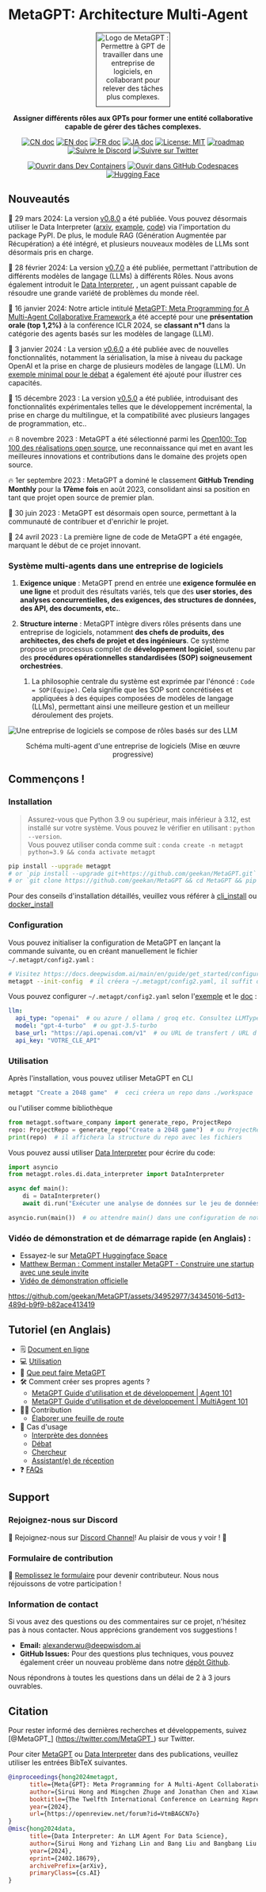 
# MetaGPT: Architecture Multi-Agent

<p align="center">
<a href=""><img src="resources/MetaGPT-new-log.png" alt="Logo de MetaGPT : Permettre à GPT de travailler dans une entreprise de logiciels, en collaborant pour relever des tâches plus complexes." width="150px"></a>
</p>

<p align="center">
<b>Assigner différents rôles aux GPTs pour former une entité collaborative capable de gérer des tâches complexes.</b>
</p> 

<p align="center">
<a href="README_CN.md"><img src="https://img.shields.io/badge/文档-中文版-blue.svg" alt="CN doc"></a>
<a href="../README.md"><img src="https://img.shields.io/badge/document-English-blue.svg" alt="EN doc"></a>
<a href="README_FR.md"><img src="https://img.shields.io/badge/document-French-blue.svg" alt="FR doc"></a>
<a href="README_JA.md"><img src="https://img.shields.io/badge/ドキュメント-日本語-blue.svg" alt="JA doc"></a>
<a href="https://opensource.org/licenses/MIT"><img src="https://img.shields.io/badge/License-MIT-blue.svg" alt="License: MIT"></a>
<a href="ROADMAP.md"><img src="https://img.shields.io/badge/ROADMAP-路线图-blue" alt="roadmap"></a>
<a href="https://discord.gg/DYn29wFk9z"><img src="https://dcbadge.vercel.app/api/server/DYn29wFk9z?style=flat" alt="Suivre le Discord"></a>
<a href="https://twitter.com/MetaGPT_"><img src="https://img.shields.io/twitter/follow/MetaGPT?style=social" alt="Suivre sur Twitter"></a>
</p>

<p align="center">
   <a href="https://vscode.dev/redirect?url=vscode://ms-vscode-remote.remote-containers/cloneInVolume?url=https://github.com/geekan/MetaGPT"><img src="https://img.shields.io/static/v1?label=Dev%20Containers&message=Open&color=blue&logo=visualstudiocode" alt="Ouvrir dans Dev Containers"></a>
   <a href="https://codespaces.new/geekan/MetaGPT"><img src="https://img.shields.io/badge/Github_Codespace-Open-blue?logo=github" alt="Ouvir dans GitHub Codespaces"></a>
   <a href="https://huggingface.co/spaces/deepwisdom/MetaGPT" target="_blank"><img alt="Hugging Face" src="https://img.shields.io/badge/%F0%9F%A4%97%20-Hugging%20Face-blue?color=blue&logoColor=white" /></a>
</p>

## Nouveautés
🚀 29 mars 2024:  La version [v0.8.0](https://github.com/geekan/MetaGPT/releases/tag/v0.8.0) a été publiée. Vous pouvez désormais utiliser le Data Interpreter ([arxiv](https://arxiv.org/abs/2402.18679), [example](https://docs.deepwisdom.ai/main/en/DataInterpreter/), [code](https://github.com/geekan/MetaGPT/tree/main/examples/di)) via l'importation du package PyPI. De plus, le module RAG (Génération Augmentée par Récupération) a été intégré, et plusieurs nouveaux modèles de LLMs sont désormais pris en charge.

🚀 28 février 2024: La version [v0.7.0](https://github.com/geekan/MetaGPT/releases/tag/v0.7.0) a été publiée, permettant l'attribution de différents modèles de langage (LLMs) à différents Rôles. Nous avons également introduit le [Data Interpreter](https://github.com/geekan/MetaGPT/blob/main/examples/di/README.md), , un agent puissant capable de résoudre une grande variété de problèmes du monde réel.

🚀 16 janvier 2024: Notre article intitulé  [MetaGPT: Meta Programming for A Multi-Agent Collaborative Framework
](https://openreview.net/forum?id=VtmBAGCN7o) a été accepté pour une **présentation orale (top 1,2%)** à la conférence ICLR 2024, se **classant n°1** dans la catégorie des agents basés sur les modèles de langage (LLM).

🚀 3 janvier 2024 : La version [v0.6.0](https://github.com/geekan/MetaGPT/releases/tag/v0.6.0) a été publiée avec de nouvelles fonctionnalités, notamment la sérialisation, la mise à niveau du package OpenAI et la prise en charge de plusieurs modèles de langage (LLM). Un [exemple minimal pour le débat](https://github.com/geekan/MetaGPT/blob/main/examples/debate_simple.py)  a également été ajouté pour illustrer ces capacités.

🚀 15 décembre 2023 : La version [v0.5.0](https://github.com/geekan/MetaGPT/releases/tag/v0.5.0) a été publiée, introduisant des fonctionnalités expérimentales telles que le développement incrémental, la prise en charge du multilingue, et la compatibilité avec plusieurs langages de programmation, etc..


🔥 8 novembre 2023 : MetaGPT a été sélectionné parmi les [Open100: Top 100 des réalisations open source](https://www.benchcouncil.org/evaluation/opencs/annual.html), une reconnaissance qui met en avant les meilleures innovations et contributions dans le domaine des projets open source.

🔥 1er septembre 2023 : MetaGPT a dominé le classement **GitHub Trending Monthly** pour la **17ème fois** en août 2023, consolidant ainsi sa position en tant que projet open source de premier plan.

🌟 30 juin 2023 : MetaGPT est désormais open source, permettant à la communauté de contribuer et d'enrichir le projet.

🌟 24 avril 2023 : La première ligne de code de MetaGPT a été engagée, marquant le début de ce projet innovant.


### Système multi-agents dans une entreprise de logiciels

1. **Exigence unique** : MetaGPT prend en entrée une **exigence formulée en une ligne** et produit des résultats variés, tels que des **user stories, des analyses concurrentielles, des exigences, des structures de données, des API, des documents, etc.**.

2. **Structure interne** : MetaGPT intègre divers rôles présents dans une entreprise de logiciels, notamment **des chefs de produits, des architectes, des chefs de projet et des ingénieurs**. Ce système propose un processus complet de **développement logiciel**, soutenu par des **procédures opérationnelles standardisées (SOP) soigneusement orchestrées**.

   1. La philosophie centrale du système est exprimée par l'énoncé : `Code = SOP(Équipe)`. Cela signifie que les SOP sont concrétisées et appliquées à des équipes composées de modèles de langage (LLMs), permettant ainsi une meilleure gestion et un meilleur déroulement des projets.


![Une entreprise de logiciels se compose de rôles basés sur des LLM](resources/software_company_cd.jpeg)

<p align="center">Schéma multi-agent d'une entreprise de logiciels (Mise en œuvre progressive)</p>


## Commençons !

### Installation

> Assurez-vous que Python 3.9 ou supérieur, mais inférieur à 3.12, est installé sur votre système. Vous pouvez le vérifier en utilisant : `python --version`.  
> Vous pouvez utiliser conda comme suit : `conda create -n metagpt python=3.9 && conda activate metagpt`

```bash
pip install --upgrade metagpt
# or `pip install --upgrade git+https://github.com/geekan/MetaGPT.git`
# or `git clone https://github.com/geekan/MetaGPT && cd MetaGPT && pip install --upgrade -e .`
```

Pour des conseils d'installation détaillés, veuillez vous référer à [cli_install](https://docs.deepwisdom.ai/main/en/guide/get_started/installation.html#install-stable-version)
 ou [docker_install](https://docs.deepwisdom.ai/main/en/guide/get_started/installation.html#install-with-docker)

### Configuration

Vous pouvez initialiser la configuration de MetaGPT en lançant la commande suivante, ou en créant manuellement le fichier `~/.metagpt/config2.yaml` :
```bash
# Visitez https://docs.deepwisdom.ai/main/en/guide/get_started/configuration.html pour plus de détails
metagpt --init-config  # il créera ~/.metagpt/config2.yaml, il suffit de le modifier selon vos besoins
```

Vous pouvez configurer `~/.metagpt/config2.yaml` selon l'[exemple](https://github.com/geekan/MetaGPT/blob/main/config/config2.example.yaml) et le [doc](https://docs.deepwisdom.ai/main/en/guide/get_started/configuration.html) :

```yaml
llm:
  api_type: "openai"  # ou azure / ollama / groq etc. Consultez LLMType pour plus d'options
  model: "gpt-4-turbo"  # ou gpt-3.5-turbo
  base_url: "https://api.openai.com/v1"  # ou URL de transfert / URL d'autre LLM.
  api_key: "VOTRE_CLE_API"
```

### Utilisation

Après l'installation, vous pouvez utiliser MetaGPT en CLI

```bash
metagpt "Create a 2048 game"  #  ceci créera un repo dans ./workspace
```

ou l'utiliser comme bibliothèque

```python
from metagpt.software_company import generate_repo, ProjectRepo
repo: ProjectRepo = generate_repo("Create a 2048 game")  # ou ProjectRepo("<path>")
print(repo)  # il affichera la structure du repo avec les fichiers
```

Vous pouvez aussi utiliser [Data Interpreter](https://github.com/geekan/MetaGPT/tree/main/examples/di) pour écrire du code:

```python
import asyncio
from metagpt.roles.di.data_interpreter import DataInterpreter

async def main():
    di = DataInterpreter()
    await di.run("Exécuter une analyse de données sur le jeu de données sklearn Iris et y inclure un graphique")

asyncio.run(main())  # ou attendre main() dans une configuration de notebook jupyter
```


### Vidéo de démonstration et de démarrage rapide (en Anglais) : 
- Essayez-le sur [MetaGPT Huggingface Space](https://huggingface.co/spaces/deepwisdom/MetaGPT)
- [Matthew Berman : Comment installer MetaGPT - Construire une startup avec une seule invite](https://youtu.be/uT75J_KG_aY)
- [Vidéo de démonstration officielle](https://github.com/geekan/MetaGPT/assets/2707039/5e8c1062-8c35-440f-bb20-2b0320f8d27d)

https://github.com/geekan/MetaGPT/assets/34952977/34345016-5d13-489d-b9f9-b82ace413419

## Tutoriel (en Anglais)

- 🗒 [Document en ligne](https://docs.deepwisdom.ai/main/en/)
- 💻 [Utilisation](https://docs.deepwisdom.ai/main/en/guide/get_started/quickstart.html)  
- 🔎 [Que peut faire MetaGPT](https://docs.deepwisdom.ai/main/en/guide/get_started/introduction.html)
- 🛠 Comment créer ses propres agents ? 
  - [MetaGPT Guide d'utilisation et de développement | Agent 101](https://docs.deepwisdom.ai/main/en/guide/tutorials/agent_101.html)
  - [MetaGPT Guide d'utilisation et de développement | MultiAgent 101](https://docs.deepwisdom.ai/main/en/guide/tutorials/multi_agent_101.html)
- 🧑‍💻 Contribution
  - [Élaborer une feuille de route](docs/ROADMAP.md)
- 🔖 Cas d'usage
  - [Interprète des données](https://docs.deepwisdom.ai/main/en/guide/use_cases/agent/interpreter/intro.html)
  - [Débat](https://docs.deepwisdom.ai/main/en/guide/use_cases/multi_agent/debate.html)
  - [Chercheur](https://docs.deepwisdom.ai/main/en/guide/use_cases/agent/researcher.html)
  - [Assistant(e) de réception](https://docs.deepwisdom.ai/main/en/guide/use_cases/agent/receipt_assistant.html)
- ❓ [FAQs](https://docs.deepwisdom.ai/main/en/guide/faq.html)

## Support

### Rejoignez-nous sur Discord

📢 Rejoignez-nous sur [Discord Channel](https://discord.gg/ZRHeExS6xv)! Au plaisir de vous y voir ! 🎉

### Formulaire de contribution

📝 [Remplissez le formulaire](https://airtable.com/appInfdG0eJ9J4NNL/pagK3Fh1sGclBvVkV/form) pour devenir contributeur. Nous nous réjouissons de votre participation !

### Information de contact

Si vous avez des questions ou des commentaires sur ce projet, n'hésitez pas à nous contacter. Nous apprécions grandement vos suggestions !

- **Email:** alexanderwu@deepwisdom.ai
- **GitHub Issues:** Pour des questions plus techniques, vous pouvez également créer un nouveau problème dans notre [dépôt Github](https://github.com/geekan/metagpt/issues).

Nous répondrons à toutes les questions dans un délai de 2 à 3 jours ouvrables.

## Citation

Pour rester informé des dernières recherches et développements, suivez [@MetaGPT_] (https://twitter.com/MetaGPT_) sur Twitter. 

Pour citer [MetaGPT](https://openreview.net/forum?id=VtmBAGCN7o) ou [Data Interpreter](https://arxiv.org/abs/2402.18679) dans des publications, veuillez utiliser les entrées BibTeX suivantes.

```bibtex
@inproceedings{hong2024metagpt,
      title={Meta{GPT}: Meta Programming for A Multi-Agent Collaborative Framework},
      author={Sirui Hong and Mingchen Zhuge and Jonathan Chen and Xiawu Zheng and Yuheng Cheng and Jinlin Wang and Ceyao Zhang and Zili Wang and Steven Ka Shing Yau and Zijuan Lin and Liyang Zhou and Chenyu Ran and Lingfeng Xiao and Chenglin Wu and J{\"u}rgen Schmidhuber},
      booktitle={The Twelfth International Conference on Learning Representations},
      year={2024},
      url={https://openreview.net/forum?id=VtmBAGCN7o}
}
@misc{hong2024data,
      title={Data Interpreter: An LLM Agent For Data Science}, 
      author={Sirui Hong and Yizhang Lin and Bang Liu and Bangbang Liu and Binhao Wu and Danyang Li and Jiaqi Chen and Jiayi Zhang and Jinlin Wang and Li Zhang and Lingyao Zhang and Min Yang and Mingchen Zhuge and Taicheng Guo and Tuo Zhou and Wei Tao and Wenyi Wang and Xiangru Tang and Xiangtao Lu and Xiawu Zheng and Xinbing Liang and Yaying Fei and Yuheng Cheng and Zongze Xu and Chenglin Wu},
      year={2024},
      eprint={2402.18679},
      archivePrefix={arXiv},
      primaryClass={cs.AI}
}
```
